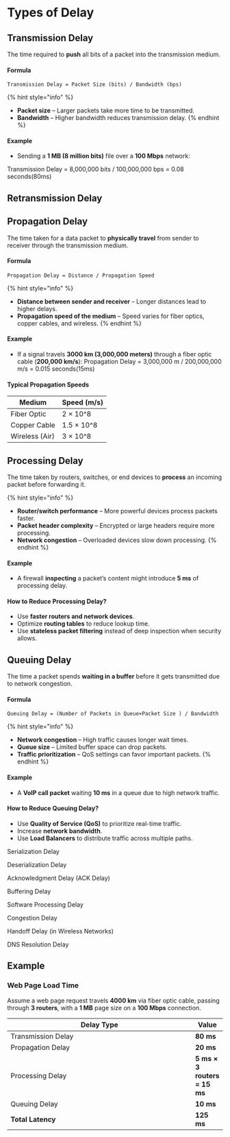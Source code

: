 # Types of Delay

## **Transmission Delay**

The time required to **push** all bits of a packet into the transmission medium.

#### **Formula**

`Transmission Delay = Packet Size (bits) / Bandwidth (bps)`

{% hint style="info" %}
* **Packet size** – Larger packets take more time to be transmitted.
* **Bandwidth** – Higher bandwidth reduces transmission delay.
{% endhint %}

#### **Example**

* Sending a **1 MB (8 million bits)** file over a **100 Mbps** network:&#x20;

Transmission Delay = 8,000,000 bits / 100,000,000 bps = 0.08 seconds(80ms)

## Retransmission Delay



## **Propagation Delay**

The time taken for a data packet to **physically travel** from sender to receiver through the transmission medium.

#### **Formula**

`Propagation Delay = Distance / Propagation Speed`

{% hint style="info" %}
* **Distance between sender and receiver** – Longer distances lead to higher delays.
* **Propagation speed of the medium** – Speed varies for fiber optics, copper cables, and wireless.
{% endhint %}

#### **Example**

* If a signal travels **3000 km (3,000,000 meters)** through a fiber optic cable (**200,000 km/s**): Propagation Delay = 3,000,000 m / 200,000,000 m/s = 0.015 seconds(15ms)

#### **Typical Propagation Speeds**

| Medium         | Speed (m/s) |
| -------------- | ----------- |
| Fiber Optic    | 2 × 10^8    |
| Copper Cable   | 1.5 × 10^8  |
| Wireless (Air) | 3 × 10^8    |

## **Processing Delay**

The time taken by routers, switches, or end devices to **process** an incoming packet before forwarding it.

{% hint style="info" %}
* **Router/switch performance** – More powerful devices process packets faster.
* **Packet header complexity** – Encrypted or large headers require more processing.
* **Network congestion** – Overloaded devices slow down processing.
{% endhint %}

#### **Example**

* A firewall **inspecting** a packet’s content might introduce **5 ms** of processing delay.

#### **How to Reduce Processing Delay?**

* Use **faster routers and network devices**.
* Optimize **routing tables** to reduce lookup time.
* Use **stateless packet filtering** instead of deep inspection when security allows.

## **Queuing Delay**

The time a packet spends **waiting in a buffer** before it gets transmitted due to network congestion.

#### **Formula**

`Queuing Delay = (Number of Packets in Queue×Packet Size ) / Bandwidth`

{% hint style="info" %}
* **Network congestion** – High traffic causes longer wait times.
* **Queue size** – Limited buffer space can drop packets.
* **Traffic prioritization** – QoS settings can favor important packets.
{% endhint %}

#### **Example**

* A **VoIP call packet** waiting **10 ms** in a queue due to high network traffic.

#### **How to Reduce Queuing Delay?**

* Use **Quality of Service (QoS)** to prioritize real-time traffic.
* Increase **network bandwidth**.
* Use **Load Balancers** to distribute traffic across multiple paths.

Serialization Delay



Deserialization Delay



Acknowledgment Delay (ACK Delay)



Buffering Delay



Software Processing Delay



Congestion Delay

Handoff Delay (in Wireless Networks)

DNS Resolution Delay







## **Example**

### Web Page Load Time

Assume a web page request travels **4000 km** via fiber optic cable, passing through **3 routers**, with a **1 MB** page size on a **100 Mbps** connection.

<table><thead><tr><th width="462">Delay Type</th><th>Value</th></tr></thead><tbody><tr><td>Transmission Delay</td><td><strong>80 ms</strong></td></tr><tr><td>Propagation Delay</td><td><strong>20 ms</strong></td></tr><tr><td>Processing Delay</td><td><strong>5 ms × 3 routers = 15 ms</strong></td></tr><tr><td>Queuing Delay</td><td><strong>10 ms</strong></td></tr><tr><td><strong>Total Latency</strong></td><td><strong>125 ms</strong></td></tr></tbody></table>
